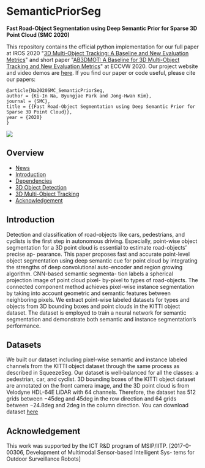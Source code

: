 # SemanticPriorSeg

<b>Fast Road-Object Segmentation using Deep Semantic Prior for Sparse 3D Point Cloud (SMC 2020)</b>

This repository contains the official python implementation for our full paper at IROS 2020 "[3D Multi-Object Tracking: A Baseline and New Evaluation Metrics](http://www.xinshuoweng.com/papers/AB3DMOT/camera_ready.pdf)" and short paper "[AB3DMOT: A Baseline for 3D Multi-Object Tracking and New Evaluation Metrics](http://www.xinshuoweng.com/papers/AB3DMOT_eccvw/camera_ready.pdf)" at ECCVW 2020. Our project website and video demos are [here](http://www.xinshuoweng.com/projects/AB3DMOT/). If you find our paper or code useful, please cite our papers:

```
@article{Na2020SMC_SemanticPriorSeg, 
author = {Ki-In Na, Byungjae Park and Jong-Hwan Kim}, 
journal = {SMC}, 
title = {{Fast Road-Object Segmentation using Deep Semantic Prior for Sparse 3D Point Cloud}}, 
year = {2020} 
}
```

<img align="center" src="https://github.com/xinshuoweng/AB3DMOT/blob/master/main.gif">

## Overview
- [News](#news)
- [Introduction](#introduction)
- [Dependencies](#dependencies)
- [3D Object Detection](#3d-object-detection)
- [3D Multi-Object Tracking](#3d-multi-object-tracking)
- [Acknowledgement](#acknowledgement)

## Introduction
Detection and classification of road-objects like cars, pedestrians, and cyclists is the first step in autonomous driving. Especially, point-wise object segmentation for a 3D point cloud is essential to estimate road-objects’ precise ap- pearance. This paper proposes fast and accurate point-level object segmentation using deep semantic cue for point cloud by integrating the strengths of deep convolutional auto-encoder and region growing algorithm. CNN-based semantic segmenta- tion labels a spherical projection image of point cloud pixel- by-pixel to types of road-objects. The connected component method achieves pixel-wise instance segmentation by taking into account geometric and semantic features between neighboring pixels. We extract point-wise labeled datasets for types and objects from 3D bounding boxes and point clouds in the KITTI object dataset. The dataset is employed to train a neural network for semantic segmentation and demonstrate both semantic and instance segmentation’s performance.

## Datasets
We built our dataset including pixel-wise semantic and instance labeled channels from the KITTI object dataset through the same process as
described in SqueezeSeg. Our dataset is well-balanced for all the classes: a pedestrian, car, and cyclist. 3D bounding boxes of the KITTI object dataset are annotated on the front camera image, and the 3D point cloud is from Velodyne HDL-64E LiDAR with 64 channels. Therefore, the dataset has 512 grids between −45deg and 45deg in the row direction and 64 grids between −24.8deg and 2deg in the column direction. You can download dataset [here](https://drive.google.com/a/rit.kaist.ac.kr/uc?id=1bKoXBmF0epHpmQ3E-G_IFABrRid_l3P8&export=download)

## Acknowledgement
This work was supported by the ICT R&D program of MSIP/IITP. [2017-0-00306, Development of Multimodal Sensor-based Intelligent Sys- tems for Outdoor Surveillance Robots]
